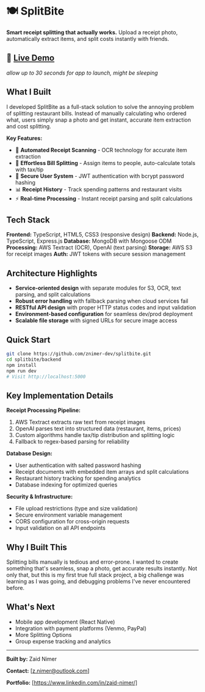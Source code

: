 # 🍽️ SplitBite

**Smart receipt splitting that actually works.** Upload a receipt photo, automatically extract items, and split costs instantly with friends.

## 🚀 [Live Demo](https://splitbite-0e7k.onrender.com/)
*allow up to 30 seconds for app to launch, might be sleeping*

## What I Built

I developed SplitBite as a full-stack solution to solve the annoying problem of splitting restaurant bills. Instead of manually calculating who ordered what, users simply snap a photo and get instant, accurate item extraction and cost splitting.

**Key Features:**
- 📱 **Automated Receipt Scanning** - OCR technology for accurate item extraction
- 👥 **Effortless Bill Splitting** - Assign items to people, auto-calculate totals with tax/tip
- 🔐 **Secure User System** - JWT authentication with bcrypt password hashing
- 📊 **Receipt History** - Track spending patterns and restaurant visits
- ⚡ **Real-time Processing** - Instant receipt parsing and split calculations

## Tech Stack

**Frontend:** TypeScript, HTML5, CSS3 (responsive design)
**Backend:** Node.js, TypeScript, Express.js
**Database:** MongoDB with Mongoose ODM
**Processing:** AWS Textract (OCR), OpenAI (text parsing)
**Storage:** AWS S3 for receipt images
**Auth:** JWT tokens with secure session management

## Architecture Highlights

- **Service-oriented design** with separate modules for S3, OCR, text parsing, and split calculations
- **Robust error handling** with fallback parsing when cloud services fail
- **RESTful API design** with proper HTTP status codes and input validation
- **Environment-based configuration** for seamless dev/prod deployment
- **Scalable file storage** with signed URLs for secure image access

## Quick Start

```bash
git clone https://github.com/znimer-dev/splitbite.git
cd splitbite/backend
npm install
npm run dev
# Visit http://localhost:5000
```

## Key Implementation Details

**Receipt Processing Pipeline:**
1. AWS Textract extracts raw text from receipt images
2. OpenAI parses text into structured data (restaurant, items, prices)
3. Custom algorithms handle tax/tip distribution and splitting logic
4. Fallback to regex-based parsing for reliability

**Database Design:**
- User authentication with salted password hashing
- Receipt documents with embedded item arrays and split calculations
- Restaurant history tracking for spending analytics
- Database indexing for optimized queries

**Security & Infrastructure:**
- File upload restrictions (type and size validation)
- Secure environment variable management
- CORS configuration for cross-origin requests
- Input validation on all API endpoints

## Why I Built This

Splitting bills manually is tedious and error-prone. I wanted to create something that's seamless, snap a photo, get accurate results instantly. Not only that, but this is my first true full stack project, a big challenge was learning as I was going, and debugging problems I've never encountered before.

## What's Next

- Mobile app development (React Native)
- Integration with payment platforms (Venmo, PayPal)
- More Splitting Options
- Group expense tracking and analytics
  

---

**Built by:** Zaid Nimer

**Contact:** [z.nimer@outlook.com]

**Portfolio:** [https://www.linkedin.com/in/zaid-nimer/]
